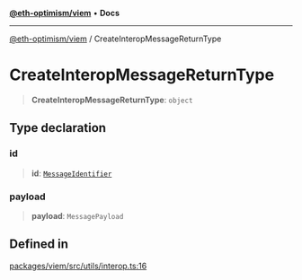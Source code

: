 [**@eth-optimism/viem**](../README.md) • **Docs**

***

[@eth-optimism/viem](../README.md) / CreateInteropMessageReturnType

# CreateInteropMessageReturnType

> **CreateInteropMessageReturnType**: `object`

## Type declaration

### id

> **id**: [`MessageIdentifier`](MessageIdentifier.md)

### payload

> **payload**: `MessagePayload`

## Defined in

[packages/viem/src/utils/interop.ts:16](https://github.com/ethereum-optimism/ecosystem/blob/ab77241754eb52e5f63719e48141efd7250e972b/packages/viem/src/utils/interop.ts#L16)
